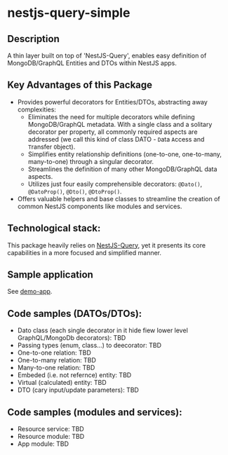 # nestjs-query-simple

## Description
A thin layer built on top of 'NestJS-Query', enables easy definition of MongoDB/GraphQL Entities and DTOs within NestJS apps.

## Key Advantages of this Package
* Provides powerful decorators for Entities/DTOs, abstracting away complexities:
    *  Eliminates the need for multiple decorators while defining MongoDB/GraphQL metadata. With a single class and a solitary decorator per property, all commonly required aspects are addressed (we call this kind of class DATO - `D`ata `A`ccess and `T`ransfer `O`bject).
    * Simplifies entity relationship definitions (one-to-one, one-to-many, many-to-one) through a singular decorator.
    * Streamlines the definition of many other MongoDB/GraphQL data aspects.
    * Utilizes just four easily comprehensible decorators: `@Dato()`, `@DatoProp()`, `@Dto()`, `@DtoProp()`.
* Offers valuable helpers and base classes to streamline the creation of common NestJS components like modules and services.

## Technological stack: 
This package heavily relies on [NestJS-Query](https://tripss.github.io/nestjs-query/), yet it presents its core capabilities in a more focused and simplified manner.

## Sample application
See [demo-app](https://github.com/choresh/nestjs-query-simple/blob/main/examples/demo-app/README.md).

## Code samples (DATOs/DTOs):
* Dato class (each single decorator in it hide fiew lower level GraphQL/MongoDb decorators): TBD
* Passing types (enum, class...) to deecorator: TBD
* One-to-one relation: TBD
* One-to-many relation: TBD
* Many-to-one relation: TBD
* Embeded (i.e. not refernce) entity: TBD
* Virtual (calculated) entity: TBD
* DTO (cary input/update parameters): TBD

## Code samples (modules and services):
* Resource service: TBD
* Resource module: TBD
* App module: TBD

